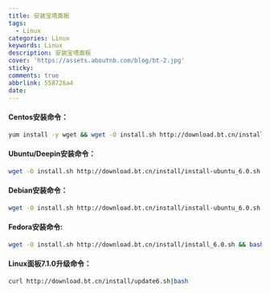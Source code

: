 ```yaml
---
title: 安装宝塔面板
tags:
  - Linux
categories: Linux
keywords: Linux
description: 安装宝塔面板
cover: 'https://assets.aboutnb.com/blog/bt-2.jpg'
sticky: 
comments: true
abbrlink: 558726a4
date:
---
```



#### Centos安装命令：
```bash
yum install -y wget && wget -O install.sh http://download.bt.cn/install/install_6.0.sh && sh install.sh
```
#### Ubuntu/Deepin安装命令：
```bash
wget -O install.sh http://download.bt.cn/install/install-ubuntu_6.0.sh && sudo bash install.sh
```
#### Debian安装命令：
```bash
wget -O install.sh http://download.bt.cn/install/install-ubuntu_6.0.sh && bash install.sh
```
#### Fedora安装命令:
```bash
wget -O install.sh http://download.bt.cn/install/install_6.0.sh && bash install.sh
```
#### Linux面板7.1.0升级命令：
```bash
curl http://download.bt.cn/install/update6.sh|bash
```
